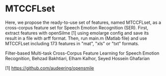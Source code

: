 # MTCCFLset
Here, we propose the ready-to-use set of features, named MTCCFLset, as a cross-corpus feature set for Speech Emotion Recognition (SER).
First, extract features with openSilme [1] using emolarge config and save its result in a file with arff format.
Then, run main.m (Matlab file) and use MTCCFLset including 173 features in "mat", "xls" or "txt" formats.

Filter-based Multi-task Cross-Corpus Feature Learning for Speech Emotion Recognition,
Behzad Bakhtiari, Elham Kalhor, Seyed Hossein Ghafarian



[1] https://github.com/audeering/opensmile

